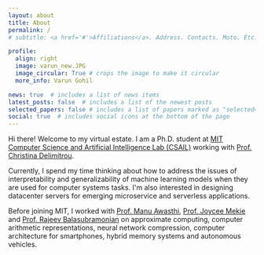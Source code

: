 ```yaml
---
layout: about
title: About
permalink: /
# subtitle: <a href='#'>Affiliations</a>. Address. Contacts. Moto. Etc.

profile:
  align: right
  image: varun_new.JPG
  image_circular: True # crops the image to make it circular
  more_info: Varun Gohil

news: true  # includes a list of news items
latest_posts: false  # includes a list of the newest posts
selected_papers: false # includes a list of papers marked as "selected={true}"
social: true  # includes social icons at the bottom of the page
---
```



Hi there! Welcome to my virtual estate. I am a Ph.D. student at [MIT Computer Science and Artificial Intelligence Lab (CSAIL)](https://www.csail.mit.edu/) working with [Prof. Christina Delimitrou](https://people.csail.mit.edu/delimitrou/).

Currently, I spend my time thinking about how to address the issues of interpretability and generalizability of machine learning models when they are used for computer systems tasks. I'm also interested in designing datacenter servers for emerging microservice and serverless applications.

Before joining MIT, I worked with [Prof. Manu Awasthi](https://manuawasthi.in/), [Prof. Joycee Mekie](https://joycee.people.iitgn.ac.in/) and [Prof. Rajeev Balasubramonian](https://users.cs.utah.edu/~rajeev/) on  approximate computing, computer arithmetic representations, neural network compression, computer architecture for smartphones, hybrid memory systems and autonomous vehicles.
<!-- My research interests span the entire computing stack. I am specifically fascinated by the subject of computer architecture and firmly believe that better system design would play crucial role for progress in computer technology. -->

<!-- , be it machine learning or genomics. -->

<!-- Write your biography here. Tell the world about yourself. Link to your favorite [subreddit](http://reddit.com). You can put a picture in, too. The code is already in, just name your picture `prof_pic.jpg` and put it in the `img/` folder.

Put your address / P.O. box / other info right below your picture. You can also disable any of these elements by editing `profile` property of the YAML header of your `_pages/about.md`. Edit `_bibliography/papers.bib` and Jekyll will render your [publications page](/al-folio/publications/) automatically.

Link to your social media connections, too. This theme is set up to use [Font Awesome icons](http://fortawesome.github.io/Font-Awesome/) and [Academicons](https://jpswalsh.github.io/academicons/), like the ones below. Add your Facebook, Twitter, LinkedIn, Google Scholar, or just disable all of them. -->
